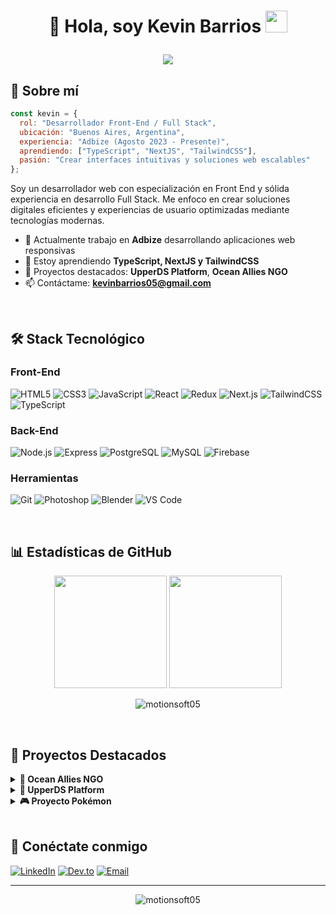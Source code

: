 # <p align="center">👋 Hola, soy Kevin Barrios <img src="https://media.giphy.com/media/TEnXkcsHrP4YedChhA/giphy.gif" width="35"/></p>

<p align="center">
  <a href="https://github.com/DenverCoder1/readme-typing-svg">
    <img src="https://readme-typing-svg.herokuapp.com?lines=Desarrollador+Front+End;Apasionado+por+la+Programación;Siempre+Aprendiendo&center=true&width=500&height=50"/>
  </a>
</p>

## 💫 Sobre mí
```javascript
const kevin = {
  rol: "Desarrollador Front-End / Full Stack",
  ubicación: "Buenos Aires, Argentina",
  experiencia: "Adbize (Agosto 2023 - Presente)",
  aprendiendo: ["TypeScript", "NextJS", "TailwindCSS"],
  pasión: "Crear interfaces intuitivas y soluciones web escalables"
};
```

Soy un desarrollador web con especialización en Front End y sólida experiencia en desarrollo Full Stack. Me enfoco en crear soluciones digitales eficientes y experiencias de usuario optimizadas mediante tecnologías modernas.

- 🔭 Actualmente trabajo en **Adbize** desarrollando aplicaciones web responsivas
- 🌱 Estoy aprendiendo **TypeScript, NextJS y TailwindCSS**
- 💼 Proyectos destacados: **UpperDS Platform**, **Ocean Allies NGO**
- 📫 Contáctame: **kevinbarrios05@gmail.com**

<br>

## 🛠️ Stack Tecnológico

### Front-End
![HTML5](https://img.shields.io/badge/HTML5-E34F26?style=for-the-badge&logo=html5&logoColor=white)
![CSS3](https://img.shields.io/badge/CSS3-1572B6?style=for-the-badge&logo=css3&logoColor=white)
![JavaScript](https://img.shields.io/badge/JavaScript-F7DF1E?style=for-the-badge&logo=javascript&logoColor=black)
![React](https://img.shields.io/badge/React-20232A?style=for-the-badge&logo=react&logoColor=61DAFB)
![Redux](https://img.shields.io/badge/Redux-593D88?style=for-the-badge&logo=redux&logoColor=white)
![Next.js](https://img.shields.io/badge/Next.js-000000?style=for-the-badge&logo=nextdotjs&logoColor=white)
![TailwindCSS](https://img.shields.io/badge/Tailwind_CSS-38B2AC?style=for-the-badge&logo=tailwind-css&logoColor=white)
![TypeScript](https://img.shields.io/badge/TypeScript-007ACC?style=for-the-badge&logo=typescript&logoColor=white)

### Back-End
![Node.js](https://img.shields.io/badge/Node.js-43853D?style=for-the-badge&logo=node.js&logoColor=white)
![Express](https://img.shields.io/badge/Express-000000?style=for-the-badge&logo=express&logoColor=white)
![PostgreSQL](https://img.shields.io/badge/PostgreSQL-316192?style=for-the-badge&logo=postgresql&logoColor=white)
![MySQL](https://img.shields.io/badge/MySQL-00000F?style=for-the-badge&logo=mysql&logoColor=white)
![Firebase](https://img.shields.io/badge/Firebase-FFCA28?style=for-the-badge&logo=firebase&logoColor=black)

### Herramientas
![Git](https://img.shields.io/badge/GIT-E44C30?style=for-the-badge&logo=git&logoColor=white)
![Photoshop](https://img.shields.io/badge/Adobe_Photoshop-31A8FF?style=for-the-badge&logo=adobe-photoshop&logoColor=black)
![Blender](https://img.shields.io/badge/Blender-%23F5792A.svg?style=for-the-badge&logo=blender&logoColor=white)
![VS Code](https://img.shields.io/badge/VS_Code-007ACC?style=for-the-badge&logo=visual-studio-code&logoColor=white)

<br>

## 📊 Estadísticas de GitHub

<p align="center">
  <img height="180em" src="https://github-readme-stats-eight-theta.vercel.app/api?username=motionsoft05&show_icons=true&theme=algolia&include_all_commits=true&count_private=true"/>
  <img height="180em" src="https://github-readme-stats-eight-theta.vercel.app/api/top-langs/?username=motionsoft05&layout=compact&langs_count=8&theme=algolia&include_all_commits=true&count_private=true"/>
</p>

<p align="center">
  <img src="https://github-profile-trophy.vercel.app/?username=motionsoft05&theme=algolia&column=3&margin-w=15&margin-h=15" alt="motionsoft05" />
</p>

<br>

## 🚀 Proyectos Destacados

<details>
<summary><b>🌊 Ocean Allies NGO</b></summary>
<p>
Proyecto grupal académico desarrollado durante mi tiempo en Henry Bootcamp. Trabajamos en equipo con metodologías ágiles para crear una plataforma para una ONG dedicada a la conservación de océanos.
</p>
<p><b>Tecnologías:</b> React, Redux, Node.js, Express, PostgreSQL</p>
</details>

<details>
<summary><b>📱 UpperDS Platform</b></summary>
<p>
Plataforma web para exhibir eventos y publicidad. Incluye gestión de usuarios, sistema de pagos y panel de administración.
</p>
<p><b>Tecnologías:</b> React, NextJS, PostgreSQL, Firebase, Axios</p>
</details>

<details>
<summary><b>🎮 Proyecto Pokémon</b></summary>
<p>
Aplicación interactiva que permite a los usuarios explorar información sobre Pokémon, filtrar por características y crear nuevos Pokémon personalizados.
</p>
<p><b>Tecnologías:</b> React, Redux.js, styled-components</p>
</details>

<br>

## 🔗 Conéctate conmigo
[![LinkedIn](https://img.shields.io/badge/LinkedIn-0077B5?style=for-the-badge&logo=linkedin&logoColor=white)](https://linkedin.com/in/kevin-barrios-developer)
[![Dev.to](https://img.shields.io/badge/dev.to-0A0A0A?style=for-the-badge&logo=devdotto&logoColor=white)](https://dev.to/motionsoft05)
[![Email](https://img.shields.io/badge/Email-D14836?style=for-the-badge&logo=gmail&logoColor=white)](mailto:kevinbarrios05@gmail.com)

---

<p align="center">
  <img src="https://komarev.com/ghpvc/?username=motionsoft05&label=Visitas%20al%20perfil&color=0e75b6&style=flat" alt="motionsoft05" />
</p>
